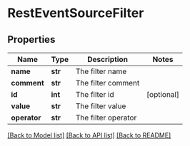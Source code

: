 # RestEventSourceFilter

## Properties
Name | Type | Description | Notes
------------ | ------------- | ------------- | -------------
**name** | **str** | The filter name | 
**comment** | **str** | The filter comment | 
**id** | **int** | The filter id | [optional] 
**value** | **str** | The filter value | 
**operator** | **str** | The filter operator | 

[[Back to Model list]](../README.md#documentation-for-models) [[Back to API list]](../README.md#documentation-for-api-endpoints) [[Back to README]](../README.md)


